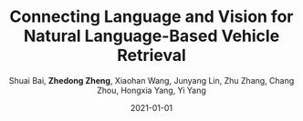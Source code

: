 ---
title: "Connecting Language and Vision for Natural Language-Based Vehicle Retrieval"
collection: publications
permalink: /publication/2021-01-01-Connecting-Language-and-Vision-for-Natural-Language-Based-Vehicle-Retrieval
date: 2021-01-01
doi: 
venue: 'CVPR Workshop of AI City Challenge on Natural Language-Based Vehicle Retrieval (the 1st Place of Track 5)'
paperurl: 'https://zdzheng.xyz/files/CVPRW2021_NLP_AICity.pdf'
code: 'https://github.com/ShuaiBai623/AIC2021-T5-CLV'
author: 'Shuai Bai,  <strong>Zhedong Zheng</strong>,  Xiaohan Wang,  Junyang Lin,  Zhu Zhang,  Chang Zhou,  Hongxia Yang,  Yi Yang'
citation: ' Shuai Bai,  Zhedong Zheng,  Xiaohan Wang,  Junyang Lin,  Zhu Zhang,  Chang Zhou,  Hongxia Yang,  Yi Yang, &quot;Connecting Language and Vision for Natural Language-Based Vehicle Retrieval.&quot; CVPR Workshop of AI City Challenge on Natural Language-Based Vehicle Retrieval (the 1st Place of Track 5), 2021.'
pub_year: '2021'
bib: >
    @inproceedings{zheng2021connecting,  
    author = "Bai, Shuai and Zheng, Zhedong and Wang, Xiaohan and Lin, Junyang and Zhang, Zhu and Zhou, Chang and Yang, Hongxia and Yang, Yi",  
    title = "Connecting Language and Vision for Natural Language-Based Vehicle Retrieval",  
    booktitle = "CVPR Workshop of AI City Challenge on Natural Language-Based Vehicle Retrieval (the 1st Place of Track 5)",  
    code = "https://github.com/ShuaiBai623/AIC2021-T5-CLV",  
    url = "https://zdzheng.xyz/files/CVPRW2021\_NLP\_AICity.pdf",  
    year = "2021"
    }

---
